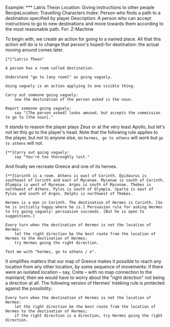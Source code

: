 Example: *** Latris Theon
Location: Giving instructions to other people
RecipeLocation: Travelling Characters
Index: Person who finds a path to a destination specified by player
Description: A person who can accept instructions to go to new destinations and move towards them according to the most reasonable path.
For: Z-Machine

  
To begin with, we create an action for going to a named place. All that this action will do is to change that person's hoped-for destination: the actual moving around comes later.

  

``` inform7
{*}"Latris Theon"

A person has a room called destination.

Understand "go to [any room]" as going vaguely.

Going vaguely is an action applying to one visible thing.

Carry out someone going vaguely:
	now the destination of the person asked is the noun.

Report someone going vaguely:
	say "[The person asked] looks amused, but accepts the commission to go to [the noun]."
```

  
It stands to reason the player plays Zeus or at the very least Apollo, but let's not let this go to the player's head. Note that the following rule applies to the player, but not to anyone else, so ``hermes, go to athens`` will work but ``go to athens`` will not.

  

``` inform7
{**}Carry out going vaguely:
	say "You're too thoroughly lost."
```

  
And finally we recreate Greece and one of its heroes.

  

``` inform7
{**}Corinth is a room. Athens is east of Corinth. Epidaurus is southeast of Corinth and east of Mycenae. Mycenae is south of Corinth. Olympia is west of Mycenae. Argos is south of Mycenae. Thebes is northwest of Athens. Pylos is south of Olympia. Sparta is east of Pylos and south of Argos. Delphi is northwest of Thebes.

Hermes is a man in Corinth. The destination of Hermes is Corinth. [So he is initially happy where he is.] Persuasion rule for asking Hermes to try going vaguely: persuasion succeeds. [But he is open to suggestions.]

Every turn when the destination of Hermes is not the location of Hermes:
	let the right direction be the best route from the location of Hermes to the destination of Hermes;
	try Hermes going the right direction.

Test me with "hermes, go to athens / e".
```

  
It simplifies matters that our map of Greece makes it possible to reach any location from any other location, by some sequence of movements: if there were an isolated location – say, Crete – with no map connection to the mainland, then we would have to worry about the "right direction" not being a direction at all. The following version of Hermes' trekking rule is protected against the possibility:

  

``` inform7
Every turn when the destination of Hermes is not the location of Hermes:
	let the right direction be the best route from the location of Hermes to the destination of Hermes;
	if the right direction is a direction, try Hermes going the right direction.
```

